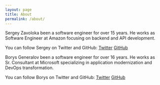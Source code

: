 ```yaml
---
layout: page
title: About
permalink: /about/
---
```


Sergey Zavoloka been a software engineer for over 15 years. He works as Software Engineer at Amazon focusing on backend and API development.


You can follow Sergey on Twitter and GitHub:
[Twitter](https://twitter.com/zavolokas)
[GitHub](https://github.com/zavolokas)

Borys Generalov been a software engineer for over 16 years. He works as Sr. Consultant at Microsoft specializing in application modernization and DevOps transformation.

You can follow Borys on Twitter and GitHub:
[Twitter](https://twitter.com/bgeneralov)
[GitHub](https://github.com/bgener)
